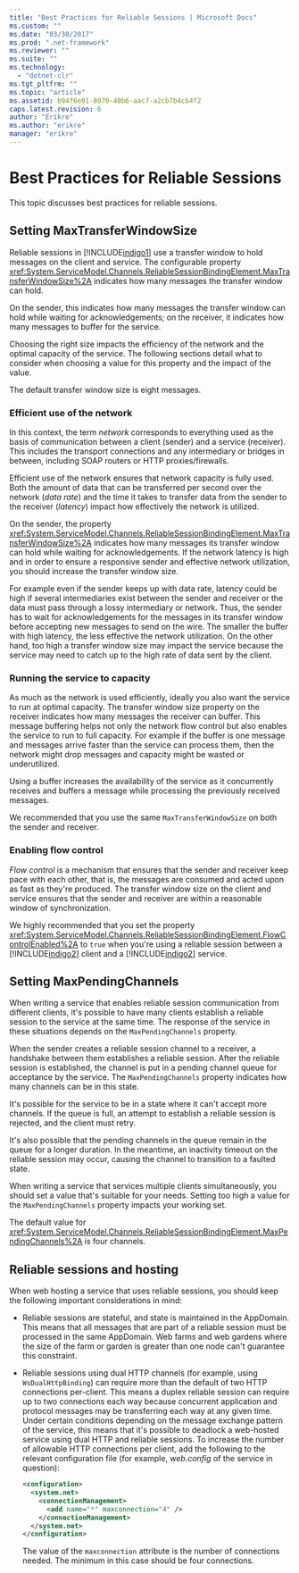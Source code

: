 ```yaml
---
title: "Best Practices for Reliable Sessions | Microsoft Docs"
ms.custom: ""
ms.date: "03/30/2017"
ms.prod: ".net-framework"
ms.reviewer: ""
ms.suite: ""
ms.technology: 
  - "dotnet-clr"
ms.tgt_pltfrm: ""
ms.topic: "article"
ms.assetid: b94f6e01-8070-40b6-aac7-a2cb7b4cb4f2
caps.latest.revision: 6
author: "Erikre"
ms.author: "erikre"
manager: "erikre"
---
```


# Best Practices for Reliable Sessions

This topic discusses best practices for reliable sessions.

## Setting MaxTransferWindowSize

Reliable sessions in [!INCLUDE[indigo1](../../../../includes/indigo1-md.md)] use a transfer window to hold messages on the client and service. The configurable property <xref:System.ServiceModel.Channels.ReliableSessionBindingElement.MaxTransferWindowSize%2A> indicates how many messages the transfer window can hold.

On the sender, this indicates how many messages the transfer window can hold while waiting for acknowledgements; on the receiver, it indicates how many messages to buffer for the service.

Choosing the right size impacts the efficiency of the network and the optimal capacity of the service. The following sections detail what to consider when choosing a value for this property and the impact of the value.

The default transfer window size is eight messages.

### Efficient use of the network

In this context, the term *network* corresponds to everything used as the basis of communication between a client (sender) and a service (receiver). This includes the transport connections and any intermediary or bridges in between, including SOAP routers or HTTP proxies/firewalls.

Efficient use of the network ensures that network capacity is fully used. Both the amount of data that can be transferred per second over the network (*data rate*) and the time it takes to transfer data from the sender to the receiver (*latency*) impact how effectively the network is utilized.

On the sender, the property <xref:System.ServiceModel.Channels.ReliableSessionBindingElement.MaxTransferWindowSize%2A> indicates how many messages its transfer window can hold while waiting for acknowledgements. If the network latency is high and in order to ensure a responsive sender and effective network utilization, you should increase the transfer window size.

For example even if the sender keeps up with data rate, latency could be high if several intermediaries exist between the sender and receiver or the data must pass through a lossy intermediary or network. Thus, the sender has to wait for acknowledgements for the messages in its transfer window before accepting new messages to send on the wire. The smaller the buffer with high latency, the less effective the network utilization. On the other hand, too high a transfer window size may impact the service because the service may need to catch up to the high rate of data sent by the client.

### Running the service to capacity

As much as the network is used efficiently, ideally you also want the service to run at optimal capacity. The transfer window size property on the receiver indicates how many messages the receiver can buffer. This message buffering helps not only the network flow control but also enables the service to run to full capacity. For example if the buffer is one message and messages arrive faster than the service can process them, then the network might drop messages and capacity might be wasted or underutilized.

Using a buffer increases the availability of the service as it concurrently receives and buffers a message while processing the previously received messages.

We recommended that you use the same `MaxTransferWindowSize` on both the sender and receiver.

### Enabling flow control

*Flow control* is a mechanism that ensures that the sender and receiver keep pace with each other, that is, the messages are consumed and acted upon as fast as they're produced. The transfer window size on the client and service ensures that the sender and receiver are within a reasonable window of synchronization.

We highly recommended that you set the property <xref:System.ServiceModel.Channels.ReliableSessionBindingElement.FlowControlEnabled%2A> to `true` when you're using a reliable session between a [!INCLUDE[indigo2](../../../../includes/indigo2-md.md)] client and a [!INCLUDE[indigo2](../../../../includes/indigo2-md.md)] service.

## Setting MaxPendingChannels

When writing a service that enables reliable session communication from different clients, it's possible to have many clients establish a reliable session to the service at the same time. The response of the service in these situations depends on the `MaxPendingChannels` property.

When the sender creates a reliable session channel to a receiver, a handshake between them establishes a reliable session. After the reliable session is established, the channel is put in a pending channel queue for acceptance by the service. The `MaxPendingChannels` property indicates how many channels can be in this state.

It's possible for the service to be in a state where it can't accept more channels. If the queue is full, an attempt to establish a reliable session is rejected, and the client must retry.

It's also possible that the pending channels in the queue remain in the queue for a longer duration. In the meantime, an inactivity timeout on the reliable session may occur, causing the channel to transition to a faulted state.

When writing a service that services multiple clients simultaneously, you should set a value that's suitable for your needs. Setting too high a value for the `MaxPendingChannels` property impacts your working set.

The default value for <xref:System.ServiceModel.Channels.ReliableSessionBindingElement.MaxPendingChannels%2A> is four channels.

## Reliable sessions and hosting

When web hosting a service that uses reliable sessions, you should keep the following important considerations in mind:

- Reliable sessions are stateful, and state is maintained in the AppDomain. This means that all messages that are part of a reliable session must be processed in the same AppDomain. Web farms and web gardens where the size of the farm or garden is greater than one node can't guarantee this constraint.

- Reliable sessions using dual HTTP channels (for example, using `WsDualHttpBinding`) can require more than the default of two HTTP connections per-client. This means a duplex reliable session can require up to two connections each way because concurrent application and protocol messages may be transferring each way at any given time. Under certain conditions depending on the message exchange pattern of the service, this means that it's possible to deadlock a web-hosted service using dual HTTP and reliable sessions. To increase the number of allowable HTTP connections per client, add the following to the relevant configuration file (for example, *web.config* of the service in question):

  ```xml
  <configuration>
    <system.net>
      <connectionManagement>
        <add name="*" maxconnection="4" />
      </connectionManagement>
    </system.net>
  </configuration>
  ```

  The value of the `maxconnection` attribute is the number of connections needed. The minimum in this case should be four connections.
